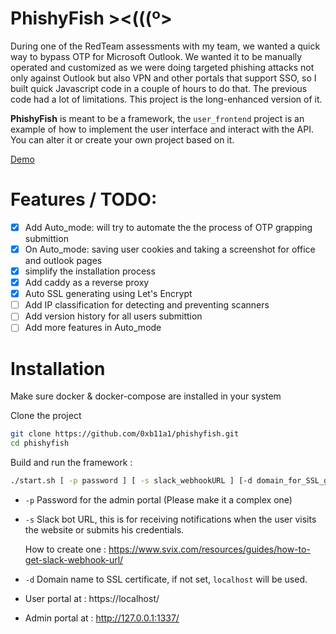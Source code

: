 # PhishyFish ><(((º>

During one of the RedTeam assessments with my team, we wanted a quick way to bypass OTP for Microsoft Outlook. We wanted it to be manually operated and customized as we were doing targeted phishing attacks not only against Outlook but also VPN and other portals that support SSO, so I built quick Javascript code in a couple of hours to do that. The previous code had a lot of limitations. This project is the long-enhanced version of it.

**PhishyFish** is meant to be a framework, the `user_frontend` project is an example of how to implement the user interface and interact with the API. You can alter it or create your own project based on it.

[Demo](https://github.com/0xb11a1/phishyfish/assets/32736765/56fabb34-8860-495e-a994-62e4745bdeb5)

# Features / TODO:

- [x] Add Auto_mode: will try to automate the the process of OTP grapping submittion
- [x] On Auto_mode: saving user cookies and taking a screenshot for office and outlook pages
- [x] simplify the installation process
- [x] Add caddy as a reverse proxy
- [x] Auto SSL generating using Let's Encrypt
- [ ] Add IP classification for detecting and preventing scanners
- [ ] Add version history for all users submittion
- [ ] Add more features in Auto_mode

# Installation

Make sure docker & docker-compose are installed in your system

Clone the project

```bash
git clone https://github.com/0xb11a1/phishyfish.git
cd phishyfish
```

Build and run the framework :

```bash
./start.sh [ -p password ] [ -s slack_webhookURL ] [-d domain_for_SSL_generation ]
```

- `-p` Password for the admin portal (Please make it a complex one)
- `-s` Slack bot URL, this is for receiving notifications when the user visits the website or submits his credentials.

  How to create one : https://www.svix.com/resources/guides/how-to-get-slack-webhook-url/

- `-d` Domain name to SSL certificate, if not set, `localhost` will be used.


- User portal at : https://localhost/
- Admin portal at : http://127.0.0.1:1337/
